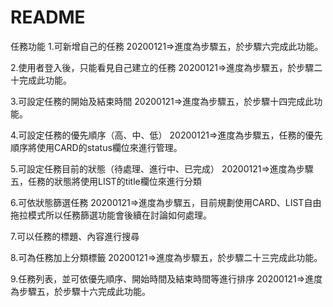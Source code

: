 # README

任務功能
1.可新增自己的任務
  20200121=>進度為步驟五，於步驟六完成此功能。

2.使用者登入後，只能看見自己建立的任務
  20200121=>進度為步驟五，於步驟二十完成此功能。

3.可設定任務的開始及結束時間
  20200121=>進度為步驟五，於步驟十四完成此功能。

4.可設定任務的優先順序（高、中、低）
  20200121=>進度為步驟五，任務的優先順序將使用CARD的status欄位來進行管理。

5.可設定任務目前的狀態（待處理、進行中、已完成）
  20200121=>進度為步驟五，任務的狀態將使用LIST的title欄位來進行分類

6.可依狀態篩選任務
  20200121=>進度為步驟五，目前規劃使用CARD、LIST自由拖拉模式所以任務篩選功能會後續在討論如何處理。

7.可以任務的標題、內容進行搜尋

8.可為任務加上分類標籤
  20200121=>進度為步驟五，於步驟二十三完成此功能。

9.任務列表，並可依優先順序、開始時間及結束時間等進行排序
  20200121=>進度為步驟五，於步驟十六完成此功能。


